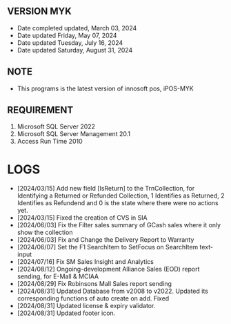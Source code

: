 ## VERSION MYK
* Date completed updated, March 03, 2024
* Date updated Friday, May 07, 2024
* Date updated Tuesday, July 16, 2024
* Date updated Saturday, August 31, 2024

## NOTE
* This programs is the latest version of innosoft pos, iPOS-MYK

## REQUIREMENT
1. Microsoft SQL Server 2022
2. Microsoft SQL Server Management 20.1
3. Access Run Time 2010

# LOGS
- [2024/03/15] Add new field [IsReturn] to the TrnCollection, for Identifying a Returned or Refunded Collection, 1 Identifies as Returned, 2 Identifies as Refundend and 0 is the state where there were no actions yet. 
- [2024/03/15] Fixed the creation of CVS in SIA
- [2024/06/03] Fix the Filter sales summary of GCash sales where it only show the collection
- [2024/06/03] Fix and Change the Delivery Report to Warranty
- [2024/06/07] Set the F1 SearchItem to SetFocus on SearchItem text-input
- [2024/07/16] Fix SM Sales Insight and Analytics
- [2024/08/12] Ongoing-development Alliance Sales (EOD) report sending, for E-Mall & MCIAA
- [2024/08/29] Fix Robinsons Mall Sales report sending
- [2024/08/31] Updated Database from v2008 to v2022. Updated its corresponding functions of auto create on add. Fixed
- [2024/08/31] Updated license & expiry validator.
- [2024/08/31] Updated footer icon.